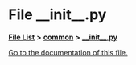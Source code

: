 
# File \_\_init\_\_.py

[**File List**](files.md) **>** [**common**](dir_3ab6d032c6cf1bbf53e47468d3941a46.md) **>** [**\_\_init\_\_.py**](common_2____init_____8py.md)

[Go to the documentation of this file.](common_2____init_____8py.md) 

```Python


```